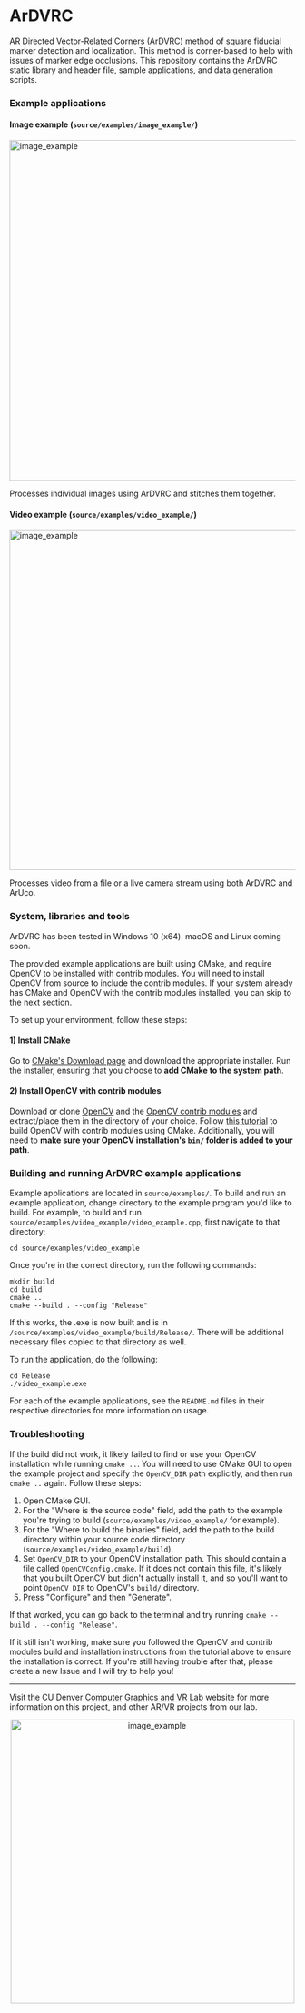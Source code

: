 

# ArDVRC

AR Directed Vector-Related Corners (ArDVRC) method of square fiducial marker detection and localization. This method is corner-based to help with issues of marker edge occlusions. This repository contains the ArDVRC static library and header file, sample applications, and data generation scripts.

### Example applications

#### Image example (`source/examples/image_example/`)

<img src="http://graphics.ucdenver.edu/img/ardvrc_image_example.png" alt="image_example" width="600" />

Processes individual images using ArDVRC and stitches them together.

#### Video example (`source/examples/video_example/`)

<img src="http://graphics.ucdenver.edu/img/ardvrc_video_example.gif" alt="image_example" width="600" />

Processes video from a file or a live camera stream using both ArDVRC and ArUco.

### System, libraries and tools

ArDVRC has been tested in Windows 10 (x64). macOS and Linux coming soon.

The provided example applications are built using CMake, and require OpenCV to be installed with contrib modules. You will need to install OpenCV from source to include the contrib modules. If your system already has CMake and OpenCV with the contrib modules installed, you can skip to the next section. 

To set up your environment, follow these steps:

#### 1) Install CMake

Go to [CMake's Download page](https://cmake.org/download/) and download the appropriate installer. Run the installer, ensuring that you choose to **add CMake to the system path**.

#### 2) Install OpenCV with contrib modules

Download or clone [OpenCV](https://github.com/opencv/opencv) and the [OpenCV contrib modules](https://github.com/opencv/opencv_contrib) and extract/place them in the directory of your choice. Follow [this tutorial](https://cv-tricks.com/how-to/installation-of-opencv-4-1-0-in-windows-10-from-source/) to build OpenCV with contrib modules using CMake. Additionally, you will need to **make sure your OpenCV installation's `bin/` folder is added to your path**.


### Building and running ArDVRC example applications

Example applications are located in `source/examples/`. To build and run an example application, change directory to the example program you'd like to build. For example, to build and run `source/examples/video_example/video_example.cpp`, first navigate to that directory:
```
cd source/examples/video_example
```

Once you're in the correct directory, run the following commands:

```
mkdir build
cd build
cmake ..
cmake --build . --config "Release"
```

If this works, the .exe is now built and is in `/source/examples/video_example/build/Release/`. There will be additional necessary files copied to that directory as well. 

To run the application, do the following:

```
cd Release
./video_example.exe
```

For each of the example applications, see the `README.md` files in their respective directories for more information on usage.


### Troubleshooting

If the build did not work, it likely failed to find or use your OpenCV installation while running `cmake ..`. You will need to use CMake GUI to open the example project and specify the `OpenCV_DIR` path explicitly, and then run `cmake ..` again. Follow these steps:

1) Open CMake GUI.
2) For the "Where is the source code" field, add the path to the example you're trying to build (`source/examples/video_example/` for example). 
3) For the "Where to build the binaries" field, add the path to the build directory within your source code directory (`source/examples/video_example/build`).
4) Set `OpenCV_DIR` to your OpenCV installation path. This should contain a file called `OpenCVConfig.cmake`. If it does not contain this file, it's likely that you built OpenCV but didn't actually install it, and so you'll want to point `OpenCV_DIR` to OpenCV's `build/` directory.
5) Press "Configure" and then "Generate". 

If that worked, you can go back to the terminal and try running `cmake --build . --config "Release"`.

If it still isn't working, make sure you followed the OpenCV and contrib modules build and installation instructions from the tutorial above to ensure the installation is correct. If you're still having trouble after that, please create a new Issue and I will try to help you!

------------------------

Visit the CU Denver [Computer Graphics and VR Lab](http://graphics.ucdenver.edu/) website for more information on this project, and other AR/VR projects from our lab.

<p align="center">
<img src="http://graphics.ucdenver.edu/img/cgvr_ucdenver.png" alt="image_example" width="500" />
</p>



